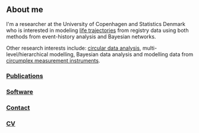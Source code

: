 
## About me

I'm a researcher at the University of Copenhagen and Statistics Denmark who is interested in modeling [life trajectories](./LT.html) from registry data using both methods from event-history analysis and Bayesian networks.

Other research interests include: [circular data analysis](./CDA.html), multi-level/hierarchical modelling, Bayesian data analysis and modelling data from [circumplex measurement instruments](./IPC.html). 

### [Publications](./publications.html)
### [Software](./software.html)
### [Contact](mailto:jcre@sund.ku.dk)
### [CV](files/CVgithub.pdf)